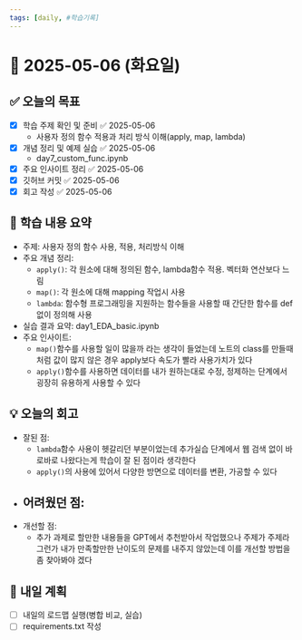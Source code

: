 ```yaml
---
tags: [daily, #학습기록]
---
```


# 📅 2025-05-06 (화요일)

## ✅ 오늘의 목표
- [x] 학습 주제 확인 및 준비 ✅ 2025-05-06
	- 사용자 정의 함수 적용과 처리 방식 이해(apply, map, lambda)
- [x] 개념 정리 및 예제 실습 ✅ 2025-05-06
	- day7_custom_func.ipynb
- [x] 주요 인사이트 정리 ✅ 2025-05-06
- [x] 깃허브 커밋 ✅ 2025-05-06
- [x] 회고 작성 ✅ 2025-05-06

## 🧠 학습 내용 요약
- 주제: 사용자 정의 함수 사용, 적용, 처리방식 이해
- 주요 개념 정리: 
	- `apply()`: 각 원소에 대해 정의된 함수, lambda함수 적용. 벡터화 연산보다 느림
	- `map()`: 각 원소에 대해 mapping 작업시 사용
	- `lambda`: 함수형 프로그래밍을 지원하는 함수들을 사용할 때 간단한 함수를 def없이 정의해 사용
- 실습 결과 요약: day1_EDA_basic.ipynb
- 주요 인사이트:
	- `map()`함수를 사용할 일이 많을까 라는 생각이 들었는데 노트의 class를 만들때 처럼 값이 많지 않은 경우 apply보다 속도가 빨라 사용가치가 있다
	- `apply()`함수를 사용하면 데이터를 내가 원하는대로 수정, 정제하는 단계에서 굉장히 유용하게 사용할 수 있다

## 💡 오늘의 회고
- 잘된 점:
	- `lambda`함수 사용이 헷갈리던 부분이었는데 추가실습 단계에서 웹 검색 없이 바로바로 나왔다는게 학습이 잘 된 점이라 생각한다
	- `apply()`의 사용에 있어서 다양한 방면으로 데이터를 변환, 가공할 수 있다
- 어려웠던 점:
	- 
- 개선할 점:
	- 추가 과제로 할만한 내용들을 GPT에서 추천받아서 작업했으나 주제가 주제라 그런가 내가 만족할만한 난이도의 문제를 내주지 않았는데 이를 개선할 방법을 좀 찾아봐야 겠다

## 🔁 내일 계획
- [ ] 내일의 로드맵 실행(병합 비교, 실습)
- [ ] requirements.txt 작성
